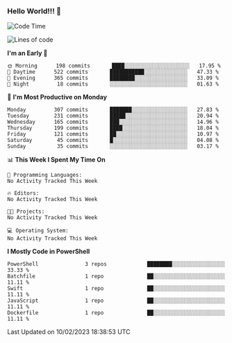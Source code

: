 ### Hello World!!! 👋

<!--
**kekotek/kekotek** is a ✨ _special_ ✨ repository because its `README.md` (this file) appears on your GitHub profile.

Here are some ideas to get you started:

- 🔭 I’m currently working on ...
- 🌱 I’m currently learning ...
- 👯 I’m looking to collaborate on ...
- 🤔 I’m looking for help with ...
- 💬 Ask me about ...
- 📫 How to reach me: ...
- 😄 Pronouns: ...
- ⚡ Fun fact: ...
-->

<!--START_SECTION:waka-->
![Code Time](http://img.shields.io/badge/Code%20Time-361%20hrs%2013%20mins-blue)

![Lines of code](https://img.shields.io/badge/From%20Hello%20World%20I%27ve%20Written-20%20Thousand%20lines%20of%20code-blue)

**I'm an Early 🐤** 

```text
🌞 Morning      198 commits       ████░░░░░░░░░░░░░░░░░░░░░   17.95 % 
🌆 Daytime      522 commits       ███████████░░░░░░░░░░░░░░   47.33 % 
🌃 Evening      365 commits       ████████░░░░░░░░░░░░░░░░░   33.09 % 
🌙 Night         18 commits       ░░░░░░░░░░░░░░░░░░░░░░░░░   01.63 % 

```
📅 **I'm Most Productive on Monday** 

```text
Monday         307 commits       ███████░░░░░░░░░░░░░░░░░░   27.83 % 
Tuesday        231 commits       █████░░░░░░░░░░░░░░░░░░░░   20.94 % 
Wednesday      165 commits       ███░░░░░░░░░░░░░░░░░░░░░░   14.96 % 
Thursday       199 commits       ████░░░░░░░░░░░░░░░░░░░░░   18.04 % 
Friday         121 commits       ██░░░░░░░░░░░░░░░░░░░░░░░   10.97 % 
Saturday        45 commits       █░░░░░░░░░░░░░░░░░░░░░░░░   04.08 % 
Sunday          35 commits       ░░░░░░░░░░░░░░░░░░░░░░░░░   03.17 % 

```


📊 **This Week I Spent My Time On** 

```text
💬 Programming Languages: 
No Activity Tracked This Week

🔥 Editors: 
No Activity Tracked This Week

🐱‍💻 Projects: 
No Activity Tracked This Week

💻 Operating System: 
No Activity Tracked This Week

```

**I Mostly Code in PowerShell** 

```text
PowerShell               3 repos             ████████░░░░░░░░░░░░░░░░░   33.33 % 
Batchfile                1 repo              ██░░░░░░░░░░░░░░░░░░░░░░░   11.11 % 
Swift                    1 repo              ██░░░░░░░░░░░░░░░░░░░░░░░   11.11 % 
JavaScript               1 repo              ██░░░░░░░░░░░░░░░░░░░░░░░   11.11 % 
Dockerfile               1 repo              ██░░░░░░░░░░░░░░░░░░░░░░░   11.11 % 

```



 Last Updated on 10/02/2023 18:38:53 UTC
<!--END_SECTION:waka-->
